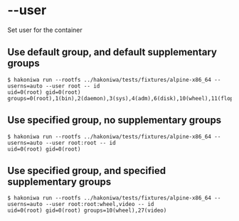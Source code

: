 # --user

Set user for the container

## Use default group, and default supplementary groups

```console
$ hakoniwa run --rootfs ../hakoniwa/tests/fixtures/alpine-x86_64 --userns=auto --user root -- id
uid=0(root) gid=0(root) groups=0(root),1(bin),2(daemon),3(sys),4(adm),6(disk),10(wheel),11(floppy),20(dialout),26(tape),27(video)

```

## Use specified group, no supplementary groups

```console
$ hakoniwa run --rootfs ../hakoniwa/tests/fixtures/alpine-x86_64 --userns=auto --user root:root -- id
uid=0(root) gid=0(root)

```

## Use specified group, and specified supplementary groups

```console
$ hakoniwa run --rootfs ../hakoniwa/tests/fixtures/alpine-x86_64 --userns=auto --user root:root:wheel,video -- id
uid=0(root) gid=0(root) groups=10(wheel),27(video)

```

